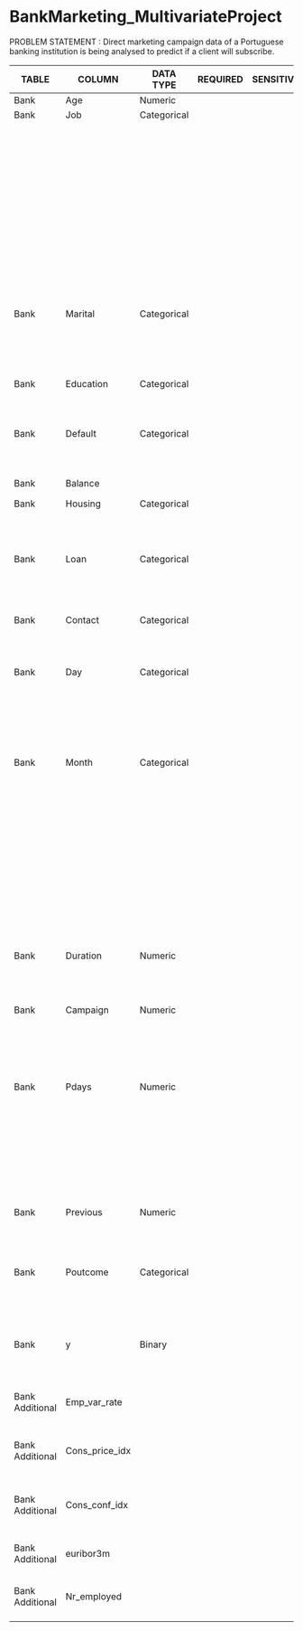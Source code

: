 # BankMarketing_MultivariateProject
PROBLEM STATEMENT : Direct marketing campaign data of a Portuguese banking institution is being analysed to predict if a client will subscribe.

| TABLE           | COLUMN         | DATA TYPE   | REQUIRED | SENSITIVE | VALUES           | DESCRIPTION                                                                                |
|-----------------|----------------|-------------|----------|-----------|------------------|--------------------------------------------------------------------------------------------|
| Bank            | Age            | Numeric     |          |           |                  |                                                                                            |
| Bank            | Job            | Categorical |          |           | Admin            | Type of job                                                                                |
|                 |                |             |          |           | Blue-Collar      |                                                                                            |
|                 |                |             |          |           | Entrepreneur     |                                                                                            |
|                 |                |             |          |           | Housemaid        |                                                                                            |
|                 |                |             |          |           | Management       |                                                                                            |
|                 |                |             |          |           | Retired          |                                                                                            |
|                 |                |             |          |           | Self-Employed    |                                                                                            |
|                 |                |             |          |           | Services         |                                                                                            |
|                 |                |             |          |           | Student          |                                                                                            |
|                 |                |             |          |           | Technician       |                                                                                            |
|                 |                |             |          |           | Unemployed       |                                                                                            |
|                 |                |             |          |           | Unknown          |                                                                                            |
| Bank            | Marital        | Categorical |          |           | Divorced         | Divorced also covers widowed                                                               |
|                 |                |             |          |           | Married          |                                                                                            |
|                 |                |             |          |           | Single           |                                                                                            |
|                 |                |             |          |           | Unknown          |                                                                                            |
| Bank            | Education      | Categorical |          |           | Primary          |                                                                                            |
|                 |                |             |          |           | Secondary        |                                                                                            |
|                 |                |             |          |           | Tertiary         |                                                                                            |
| Bank            | Default        | Categorical |          |           | No               | Has credit in default?                                                                     |
|                 |                |             |          |           | Yes              |                                                                                            |
|                 |                |             |          |           | Unknown          |                                                                                            |
| Bank            | Balance        |             |          |           |                  |                                                                                            |
| Bank            | Housing        | Categorical |          |           | No               | Has housing loan?                                                                          |
|                 |                |             |          |           | Yes              |                                                                                            |
|                 |                |             |          |           | Unknown          |                                                                                            |
| Bank            | Loan           | Categorical |          |           | No               | Has personal loan?                                                                         |
|                 |                |             |          |           | Yes              |                                                                                            |
|                 |                |             |          |           | Unknown          |                                                                                            |
| Bank            | Contact        | Categorical |          |           | Cellular         | Contact Communication Type                                                                 |
|                 |                |             |          |           | Telephone        |                                                                                            |
| Bank            | Day            | Categorical |          |           | Mon              | Last contact day of the week                                                               |
|                 |                |             |          |           | Tue              |                                                                                            |
|                 |                |             |          |           | Wed              |                                                                                            |
|                 |                |             |          |           | Thu              |                                                                                            |
|                 |                |             |          |           | Fri              |                                                                                            |
| Bank            | Month          | Categorical |          |           | Jan              | Last contact month of year                                                                 |
|                 |                |             |          |           | Feb              |                                                                                            |
|                 |                |             |          |           | Mar              |                                                                                            |
|                 |                |             |          |           | Apr              |                                                                                            |
|                 |                |             |          |           | May              |                                                                                            |
|                 |                |             |          |           | Jun              |                                                                                            |
|                 |                |             |          |           | Jul              |                                                                                            |
|                 |                |             |          |           | Aug              |                                                                                            |
|                 |                |             |          |           | Sep              |                                                                                            |
|                 |                |             |          |           | Oct              |                                                                                            |
|                 |                |             |          |           | Nov              |                                                                                            |
|                 |                |             |          |           | Dec              |                                                                                            |
| Bank            | Duration       | Numeric     |          |           |                  | Last contact duration in seconds                                                           |
| Bank            | Campaign       | Numeric     |          |           |                  | Number of contacts performed during this campaign and for this client                      |
| Bank            | Pdays          | Numeric     |          |           |                  | Number of days that passed by after the client was last contacted from a previous campaign |
|                 |                |             |          |           |                  | * 999 means client was not previously contacted                                            |
| Bank            | Previous       | Numeric     |          |           |                  | Number of contacts performed before this campaign and for this client                      |
| Bank            | Poutcome       | Categorical |          |           | Failure          | Outcome of the previous marketing campaign                                                 |
|                 |                |             |          |           | Nonexistent      |                                                                                            |
|                 |                |             |          |           | Success          |                                                                                            |
| Bank            | y              | Binary      |          |           | Yes              | Has the client subscribed a term deposit                                                   |
|                 |                |             |          |           | No               |                                                                                            |
| Bank Additional | Emp_var_rate   |             |          |           |                  | Quarterly indicator pf employment variation rate                                           |
| Bank Additional | Cons_price_idx |             |          |           |                  | Consumer price index - monthly indicator                                                   |
| Bank Additional | Cons_conf_idx  |             |          |           |                  | Consumer confidence index - monthly indicator                                              |
| Bank Additional | euribor3m      |             |          |           |                  | Euribor 3 month rate - daily indicator                                                     |
| Bank Additional | Nr_employed    |             |          |           |                  | Number of employees - quarterly indicator                                                  |
